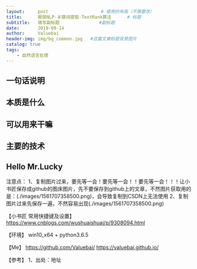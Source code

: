 ```yaml
---
layout:     post					# 使用的布局（不需要改）
title:      极简NLP-关键词提取-TextRank算法		# 标题
subtitle:   填写副标题    			#副标题
date:       2019-09-14
author:     Valuebai
header-img: img/bg_common.jpg 	#这篇文章标题背景图片
catalog: true
tags:
    - 自然语言处理
---
```


## 一句话说明

## 本质是什么

## 可以用来干嘛

## 主要的技术


## Hello Mr.Lucky


注意点：
1、复制图片过来，要先等一会！要先等一会！！要先等一会！！！让小书匠保存成github的图床图片，先不要保存到github上的文章，不然图片获取用的是：(./images/1561707358500.png)，会导致复制到CSDN上无法使用
2、复制图片过来先保存一遍，不然容易出现(./images/1561707358500.png)



【小书匠 常用快捷键及设置】
https://www.cnblogs.com/wushuaishuai/p/9308094.html



【环境】
win10_x64 + python3.6.5


【Me】
https://github.com/Valuebai/
https://valuebai.github.io/

【参考】
1、出处：地址